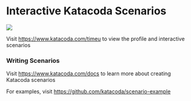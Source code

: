 # Interactive Katacoda Scenarios

[![](http://shields.katacoda.com/katacoda/timeu/count.svg)](https://www.katacoda.com/timeu "Get your profile on Katacoda.com")

Visit https://www.katacoda.com/timeu to view the profile and interactive scenarios

### Writing Scenarios
Visit https://www.katacoda.com/docs to learn more about creating Katacoda scenarios

For examples, visit https://github.com/katacoda/scenario-example
